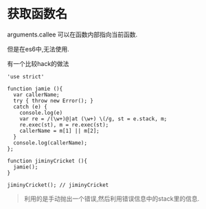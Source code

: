 # 获取函数名

arguments.callee 可以在函数内部指向当前函数.

但是在es6中,无法使用.

有一个比较hack的做法

    'use strict'

    function jamie (){
      var callerName;
      try { throw new Error(); }
      catch (e) { 
        console.log(e)
        var re = /(\w+)@|at (\w+) \(/g, st = e.stack, m;
        re.exec(st), m = re.exec(st);
        callerName = m[1] || m[2];
      }
      console.log(callerName);
    };

    function jiminyCricket (){
      jamie();
    }

    jiminyCricket(); // jiminyCricket

> 利用的是手动抛出一个错误,然后利用错误信息中的stack里的信息.